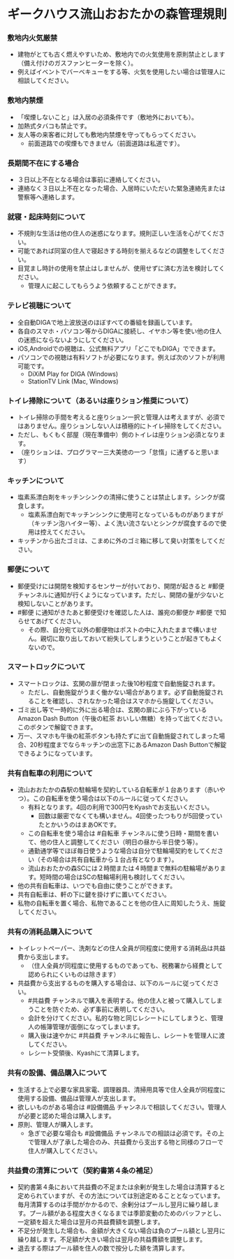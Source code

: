# ギークハウス流山おおたかの森管理規則

### 敷地内火気厳禁
* 建物がとても古く燃えやすいため、敷地内での火気使用を原則禁止とします（備え付けのガスファンヒーターを除く）。
* 例えばイベントでバーベキューをする等、火気を使用したい場合は管理人に相談してください。

### 敷地内禁煙
* 「喫煙しないこと」は入居の必須条件です（敷地外においても）。
* 加熱式タバコも禁止です。
* 友人等の来客者に対しても敷地内禁煙を守ってもらってください。
  * 前面道路での喫煙もできません（前面道路は私道です）。

### 長期間不在にする場合
* ３日以上不在となる場合は事前に連絡してください。
* 連絡なく３日以上不在となった場合、入居時にいただいた緊急連絡先または警察等へ連絡します。

### 就寝・起床時刻について
* 不規則な生活は他の住人の迷惑になります。規則正しい生活を心がてください。
* 可能であれば同室の住人で寝起きする時刻を揃えるなどの調整をしてください。
* 目覚まし時計の使用を禁止はしませんが、使用せずに済む方法を検討してください。
  * 管理人に起こしてもらうよう依頼することができます。

### テレビ視聴について
* 全自動DIGAで地上波放送のほぼすべての番組を録画しています。
* 各自のスマホ・パソコン等からDIGAに接続し、イヤホン等を使い他の住人の迷惑にならないようにしてください。
* iOS,Androidでの視聴は、公式無料アプリ「どこでもDIGA」でできます。
* パソコンでの視聴は有料ソフトが必要になります。例えば次のソフトが利用可能です。
  * DiXiM Play for DIGA (Windows)
  * StationTV Link (Mac, Windows)

### トイレ掃除について（あるいは座りション推奨について）
* トイレ掃除の手間を考えると座りション一択と管理人は考えますが、必須ではありません。座りションしない人は積極的にトイレ掃除をしてください。
* ただし、もくもく部屋（現在準備中）側のトイレは座りション必須となります。
* （座りションは、プログラマー三大美徳の一つ「怠惰」に通ずると思います）

### キッチンについて
* 塩素系漂白剤をキッチンシンクの清掃に使うことは禁止します。シンクが腐食します。
  * 塩素系漂白剤でキッチンシンクに使用可となっているものがありますが（キッチン泡ハイター等）、よく洗い流さないとシンクが腐食するので使用は控えてください。
* キッチンから出たゴミは、こまめに外のゴミ箱に移して臭い対策をしてください。

### 郵便について
* 郵便受けには開閉を検知するセンサーが付いており、開閉が起きると #郵便 チャンネルに通知が行くようになっています。ただし、開閉の量が少ないと検知しないことがあります。
* #郵便 に通知がきたあと郵便受けを確認した人は、誰宛の郵便か #郵便 で知らせてあげてください。
  * その際、自分宛て以外の郵便物はポストの中に入れたままで構いません。親切に取り出しておいて紛失してしまうということが起きてもよくないので。

### スマートロックについて
* スマートロックは、玄関の扉が閉まった後10秒程度で自動施錠されます。
  * ただし、自動施錠がうまく働かない場合があります。必ず自動施錠されることを確認し、されなかった場合はスマホから施錠してください。
* ゴミ出し等で一時的に外に出る場合は、玄関の扉にぶら下がっているAmazon Dash Button（午後の紅茶 おいしい無糖）を持って出てください。このボタンで解錠できます。
* 万一、スマホも午後の紅茶ボタンも持たずに出て自動施錠されてしまった場合、20秒程度までならキッチンの出窓下にあるAmazon Dash Buttonで解錠できるようになっています。

### 共有自転車の利用について
* 流山おおたかの森駅の駐輪場を契約している自転車が１台あります（赤いやつ）。この自転車を使う場合は以下のルールに従ってください。
  * 有料となります。4回の利用で300円をKyashでお支払いください。
    * 回数は厳密でなくても構いません。4回使ったつもりが5回使っていたとかいうのはまあOKです。
  * この自転車を使う場合は #自転車 チャンネルに使う日時・期間を書いて、他の住人と調整してください（明日の昼から半日使う等）。
  * 通勤通学等でほぼ毎日使うような場合は自分で駐輪場契約をしてください（その場合は共有自転車から１台占有となります）。
  * 流山おおたかの森SCには２時間または４時間まで無料の駐輪場があります。短時間の場合はSCの駐輪場利用も検討してください。
* 他の共有自転車は、いつでも自由に使うことができます。
* 共有自転車は、軒の下に鍵を掛けずに置いてください。
* 私物の自転車を置く場合、私物であることを他の住人に周知したうえ、施錠してください。

### 共有の消耗品購入について
* トイレットペーパー、洗剤などの住人全員が同程度に使用する消耗品は共益費から支出します。
  * （住人全員が同程度に使用するものであっても、税務署から経費として認められにくいものは除きます）
* 共益費から支出するものを購入する場合は、以下のルールに従ってください。
  * #共益費 チャンネルで購入を表明する。他の住人と被って購入してしまうことを防ぐため、必ず事前に表明してください。
  * 会計を分けてください。私的な物と同じレシートにしてしまうと、管理人の帳簿管理が面倒になってしまいます。
  * 購入後は速やかに #共益費 チャンネルに報告し、レシートを管理人に渡してください。
  * レシート受領後、Kyashにて清算します。

### 共有の設備、備品購入について
* 生活する上で必要な家具家電、調理器具、清掃用具等で住人全員が同程度に使用する設備、備品は管理人が支出します。
* 欲しいものがある場合は #設備備品 チャンネルで相談してください。管理人が必要と認めた場合は購入します。
* 原則、管理人が購入します。
  * 急ぎで必要な場合も #設備備品 チャンネルでの相談は必須です。その上で管理人が了承した場合のみ、共益費から支出する物と同様のフローで住人が購入してください。

### 共益費の清算について（契約書第４条の補足）
* 契約書第４条において共益費の不足または余剰が発生した場合は清算すると定められていますが、その方法については別途定めることとなっています。毎月清算するのは手間がかかるので、余剰分はプールし翌月に繰り越します。プール額がある程度大きくなるまでは季節変動のためのバッファとし、一定額を超えた場合は翌月の共益費額を調整します。
* 不足分が発生した場合も、金額が大きくない場合は負のプール額とし翌月に繰り越します。不足額が大きい場合は翌月の共益費額を調整します。
* 退去する際はプール額を住人の数で按分した額を清算します。
